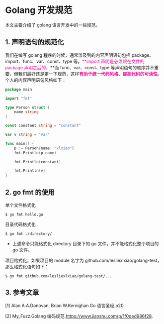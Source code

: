 # Golang 开发规范


本文主要介绍了 golang 语言开发中的一些规范。


## 1. 声明语句的规范化
我们在编写 golang 程序的时候，通常涉及到的内容声明语句包括 package、import、func、var、const、type 等。<font color=#FF0099>**import 声明是必须跟在文件的 package 声明之后的</font>，**而 func、var、const、type 等声明语句的顺序并不重要，但我们最好还是定一下规范，这样<font color=#FF0099>**有助于统一代码风格、提高代码的可读性**</font>。个人的内容声明语句风格如下：


```go
package main

import "fmt"

type Person struct {
    name string
}

const constant string = "constant"

var v string = "var"

func main() {
    p := Person{name: "xlxiao"}
    fmt.Println(p.name)

    fmt.Println(constant)

    fmt.Println(v)
}
```

## 2. go fmt 的使用
单个文件格式化
```shell
$ go fmt hello.go
```

目录代码格式化
```shell
$ go fmt ./directory/
```
- 上述命令只能格式化 directory 目录下的 go 文件，并不能格式化整个项目的 go 文件。


项目格式化，如果项目的 module 名字为 github.com/lesliexlxiao/golang-test，那么格式化语句如下：
```
$ go fmt github.com/lesliexlxiao/golang-test/...
```

## 3. 参考文章
[1] Alan A.A.Donovan, Brian W.Kernighan.Go 语言圣经.p20.

[2] My_Fuzz.Golang 编码规范.https://www.jianshu.com/p/1f0ded986f28.
